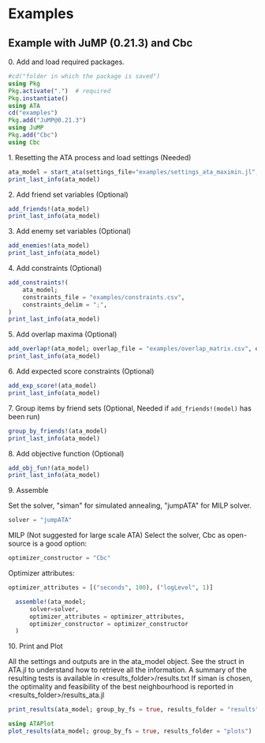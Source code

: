 # Examples

## Example with JuMP (0.21.3) and Cbc

0\. Add and load required packages.
```julia
#cd("folder in which the package is saved")
using Pkg
Pkg.activate(".")  # required
Pkg.instantiate()
using ATA
cd("examples")
Pkg.add("JuMP@0.21.3")
using JuMP
Pkg.add("Cbc")
using Cbc
```

1\. Resetting the ATA process and load settings (Needed)

```julia
ata_model = start_ata(settings_file="examples/settings_ata_maximin.jl", bank_file="examples/data/bank.csv", bank_delim=";")
print_last_info(ata_model)
```

2\. Add friend set variables (Optional)

```julia
add_friends!(ata_model)
print_last_info(ata_model)
```

3\. Add enemy set variables (Optional)

```julia
add_enemies!(ata_model)
print_last_info(ata_model)
```

4\. Add constraints (Optional)

```julia
add_constraints!(
    ata_model;
    constraints_file = "examples/constraints.csv",
    constraints_delim = ";",
)
print_last_info(ata_model)
```

5\. Add overlap maxima (Optional)

```julia
add_overlap!(ata_model; overlap_file = "examples/overlap_matrix.csv", overlap_delim = ";")
print_last_info(ata_model)
```

6\. Add expected score constraints (Optional)

```julia
add_exp_score!(ata_model)
print_last_info(ata_model)
```

7\. Group items by friend sets (Optional, Needed if `add_friends!(model)` has been run)

```julia
group_by_friends!(ata_model)
print_last_info(ata_model)
```

8\. Add objective function (Optional)

```julia
add_obj_fun!(ata_model)
print_last_info(ata_model)
```

9\. Assemble

Set the solver, "siman" for simulated annealing, "jumpATA" for MILP solver.
```julia
solver = "jumpATA"
```

MILP (Not suggested for large scale ATA)
Select the solver, Cbc as open-source is a good option:
```julia
optimizer_constructor = "Cbc"
```

Optimizer attributes:
```julia
optimizer_attributes = [("seconds", 100), ("logLevel", 1)]
```

```julia
  assemble!(ata_model;
      solver=solver,
      optimizer_attributes = optimizer_attributes,
      optimizer_constructor = optimizer_constructor
  )
```

10\. Print and Plot

All the settings and outputs are in the ata_model object.
See the struct in ATA.jl to understand how to retrieve all the information.
A summary of the resulting tests is available in <results_folder>/results.txt
If siman is chosen, the optimality and feasibility of the best neighbourhood
is reported in <results_folder>/results_ata.jl

```julia
print_results(ata_model; group_by_fs = true, results_folder = "results")
```

```julia
using ATAPlot
plot_results(ata_model; group_by_fs = true, results_folder = "plots")
```
